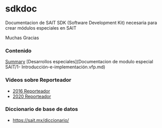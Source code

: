 # sdkdoc
Documentacion de SAIT SDK (Software Development Kit) necesaria para crear módulos especiales en SAIT

Muchas Gracias

### Contenido
[Summary](SUMMARY.md)
[Desarrollos especiales](Documentacion de modulo especial SAIT/1- Introducción-e-implementación.vfp.md)


### Videos sobre Reporteador
- [2016 Reporteador](https://www.youtube.com/watch?v=YnY1TU8dAx8)
- [2020 Reporteador](https://www.youtube.com/watch?v=e3-HtZ1iaYw)


### Diccionario de base de datos
- https://sait.mx/diccionario/
